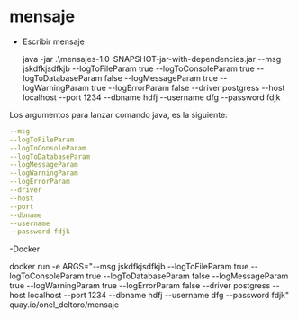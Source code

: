 # mensaje

- Escribir mensaje

  java -jar .\mensajes-1.0-SNAPSHOT-jar-with-dependencies.jar --msg jskdfkjsdfkjb --logToFileParam true  --logToConsoleParam true --logToDatabaseParam false --logMessageParam true --logWarningParam true --logErrorParam false --driver postgress --host localhost --port 1234 --dbname hdfj --username dfg --password fdjk


  
Los argumentos para lanzar comando java, es la siguiente:

```yaml
--msg 
--logToFileParam 
--logToConsoleParam 
--logToDatabaseParam 
--logMessageParam 
--logWarningParam 
--logErrorParam 
--driver 
--host 
--port 
--dbname
--username 
--password fdjk 

```

-Docker

docker run -e ARGS="--msg jskdfkjsdfkjb --logToFileParam true  --logToConsoleParam true --logToDatabaseParam false --logMessageParam true --logWarningParam true --logErrorParam false --driver postgress --host localhost --port 1234 --dbname hdfj --username dfg --password fdjk" quay.io/onel_deltoro/mensaje

